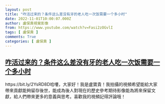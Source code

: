 ```yaml
---
layout: post
title: "咋活过来的？条件这么差没有牙的老人吃一次饭需要一个多小时"
date: 2022-11-01T10:00:07.000Z
author: 盧保貴視覺影像
from: https://www.youtube.com/watch?v=Fasi2zOGvlI
tags: [ 盧保貴 ]
comments: True
categories: [ 盧保貴 ]
---
```

<!--1667296807000-->
[咋活过来的？条件这么差没有牙的老人吃一次饭需要一个多小时](https://www.youtube.com/watch?v=Fasi2zOGvlI)
------

<div>
https://bit.ly/2YsRD8D哈嘍，大家好！我是盧寶貴！我拍攝的視頻希望能給大家帶來貢獻能夠留存後世，能成為後人對現在的歷史參考期待影像能為將來保留文獻，給人們帶來更多的意義與思考。喜歡我的視頻記得評論哦！
</div>
